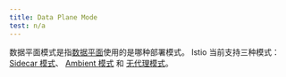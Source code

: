```yaml
---
title: Data Plane Mode
test: n/a
---
```


数据平面模式是指[数据平面](/zh/docs/ference/glossary/#data-Plane)使用的是哪种部署模式。
Istio 当前支持三种模式：[Sidecar 模式](/zh/docs/reference/glossary/#sidecar)、
[Ambient 模式](/zh/docs/reference/glossary/#ambient) 和
[无代理模式](/zh/docs/reference/glossary/#proxyless)。
